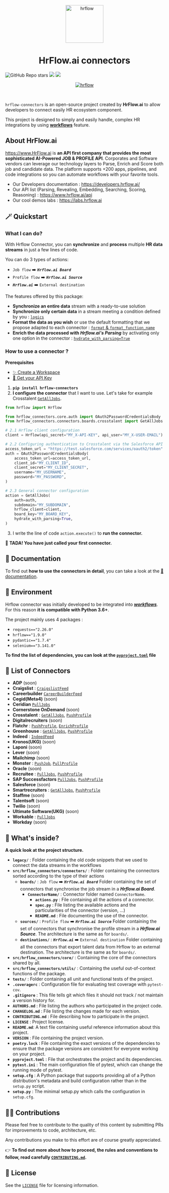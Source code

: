 <p align="center">
  <a href="https://hrflow.ai">
    <img alt="hrflow" src="https://img.riminder.net/logo-hrflow.svg" width="120" />
  </a>
</p>
<h1 align="center">
  HrFlow.ai connectors
</h1>

![GitHub Repo stars](https://img.shields.io/github/stars/Riminder/hrflow-connectors?style=social) ![](https://img.shields.io/github/v/release/Riminder/hrflow-connectors) ![](https://img.shields.io/github/license/Riminder/hrflow-connectors)


<p align="center">
  <a href="https://hrflow.ai">
    <img alt="hrflow" src="https://hrflow-ai.imgix.net/corporate.svg"/>
  </a>
</p>

<br/>

  `hrflow-connectors` is an open-source project created by **HrFlow.ai** 
to allow developers to connect easily HR ecosystem component.

This project is designed to simply and easily handle,
complex HR integrations by using [**workflows**](https://developers.hrflow.ai/docs/workflows) feature.
<br/>

## About HrFlow.ai
  https://www.HrFlow.ai is **an API first company that provides the most sophisticated AI-Powered JOB & PROFILE API**. Corporates and Software vendors can leverage our technology layers to Parse, Enrich and Score both job and candidate data. The platform supports +200 apps, pipelines, and code integrations so you can automate workflows with your favorite tools.
  - Our Developers documentation : https://developers.hrflow.ai/
  - Our API list (Parsing, Revealing, Embedding, Searching, Scoring, Reasoning) : https://www.hrflow.ai/api
  - Our cool demos labs : https://labs.hrflow.ai


## 🪄 Quickstart
### What I can do?
With Hrflow Connector, you can **synchronize** and **process** multiple **HR data streams** in just a few lines of code.

You can do 3 types of actions:
* `Job flow` :arrow_right: ***`Hrflow.ai Board`***
* `Profile flow` :arrow_right: ***`Hrflow.ai Source`***
* ***`Hrflow.ai`*** :arrow_right: `External destination`

The features offered by this package:
* **Synchronize an entire data** stream with a ready-to-use solution
*  **Synchronize only certain data** in a stream meeting a condition defined by you : [`logics`](DOCUMENTATION.md#logics)
* **Format the data as you wish** or use the default formatting that we propose adapted to each connector : [`format` & `format_function_name`](DOCUMENTATION.md#format)
* **Enrich the data processed with *Hrflow.ai's Parsing*** by activating only one option in the connector : [`hydrate_with_parsing=True`](DOCUMENTATION.md#using-parsing-to-enrich-a-job)

### How to use a connector ?
**Prerequisites**
* [✨ Create a Workspace](https://hrflow.ai/signup/)
* [🔑 Get your API Key](https://developers.hrflow.ai/docs/api-authentification)

1. **`pip install hrflow-connectors`**
2. **I configure the connector** that I want to use. Let's take for example Crosstalent [`GetAllJobs`](src/hrflow_connectors/connectors/boards/crosstalent).
```python
from hrflow import Hrflow

from hrflow_connectors.core.auth import OAuth2PasswordCredentialsBody
from hrflow_connectors.connectors.boards.crosstalent import GetAllJobs

# 2.1 Hrflow client configuration
client = Hrflow(api_secret="MY_X-API-KEY", api_user="MY_X-USER-EMAIL")

# 2.2 Configuring authentication to Crosstalent via the Salesforce API
access_token_url = "https://test.salesforce.com/services/oauth2/token"
auth = OAuth2PasswordCredentialsBody(
    access_token_url=access_token_url,
    client_id="MY_CLIENT_ID",
    client_secret="MY_CLIENT_SECRET",
    username="MY_USERNAME",
    password="MY_PASSWORD",
)

# 2.3 General connector configuration
action = GetAllJobs(
    auth=auth,
    subdomain="MY_SUBDOMAIN",
    hrflow_client=client,
    board_key="MY_BOARD_KEY",
    hydrate_with_parsing=True,
)
```
3.  I write the line of code `action.execute()` to **run the connector.**

🐇 **TADA! You have just called your first connector.**


## 📖 Documentation
To find out **how to use the connectors in detail**, you can take a look at the [📖 documentation](DOCUMENTATION.md).

## 🚀 Environment
Hrflow connector was initially developed to be integrated into [***workflows***](https://developers.hrflow.ai/docs/workflows).
For this reason **it is compatible with Python 3.6+**.

The project mainly uses 4 packages :
* `requests=="2.26.0"`
* `hrflow=="1.9.0"`
* `pydantic=="1.7.4"`
* `selenium=="3.141.0"`

**To find the list of dependencies, you can look at the [`pyproject.toml`](pyproject.toml) file**

## :electric_plug: List of Connectors
- **ADP** (soon)
- **Craigslist** : [`CraigslistFeed`](src/hrflow_connectors/connectors/boards/craigslist/)
- **Careerbuilder** [`CareerBuilderFeed`](src/hrflow_connectors/connectors/boards/careerbuilder)
- **Cegid(Meta4)** (soon)
- **Ceridian** [`PullJobs`](src/hrflow_connectors/connectors/boards/ceridian)
- **Cornerstone OnDemand** (soon)
- **Crosstalent** : [`GetAllJobs`](src/hrflow_connectors/connectors/boards/crosstalent), [`PushProfile`](src/hrflow_connectors/connectors/destinations/crosstalent)
- **Digitalrecruiters** (soon)
- **Flatchr** : [`PushProfile`](src/hrflow_connectors/connectors/destinations/flatchr/), [`EnrichProfile`](src/hrflow_connectors/connectors/destinations/flatchr/)
- **Greenhouse** : [`GetAllJobs`](src/hrflow_connectors/connectors/boards/greenhouse), [`PushProfile`](src/hrflow_connectors/connectors/destinations/greenhouse)
- **Indeed** : [`IndeedFeed`](src/hrflow_connectors/connectors/boards/indeed)
- **Kronos(UKG)** (soon)
- **Laponi** (soon)
- **Lever** (soon)
- **Mailchimp** (soon)
- **Monster** : [`PushJob`](src/hrflow_connectors/connectors/boards/monster), [`PullProfile`](src/hrflow_connectors/connectors/destinations/monster)
- **Oracle** (soon)
- **Recruitee** : [`PullJobs`](src/hrflow_connectors/connectors/boards/recruitee), [`PushProfile`](src/hrflow_connectors/connectors/destinations/recruitee)
- **SAP Successfactors** [`PullJobs`](src/hrflow_connectors/connectors/boards/sapsuccessfactors), [`PushProfile`](src/hrflow_connectors/connectors/destinations/sapsuccessfactors)
- **Salesforce** (soon)
- **Smartrecruiters** : [`GetAllJobs`](src/hrflow_connectors/connectors/boards/smartrecruiters/), [`PushProfile`](src/hrflow_connectors/connectors/destinations/smartrecruiters)
- **Staffme** (soon)
- **Talentsoft** (soon)
- **Twilio** (soon)
- **Ultimate Software(UKG)** (soon)
- **Workable** : [`PullJobs`](src/hrflow_connectors/connectors/boards/workable)
- **Workday** (soon)

## 🧐 What's inside?
**A quick look at the project structure.**

* **`legacy/`** : Folder containing the old code snippets that we used to connect the data streams in the workflows
* **`src/hrflow_connectors/connectors/`** : Folder containing the connectors sorted according to the type of their actions
  * **`boards/`** : `Job flow` :arrow_right: ***`Hrflow.ai Board`*** Folder containing the set of connectors that synchronise the job stream in a ***Hrflow.ai Board***.
    * **`ConnectorName/`** : Connector folder named `ConnectorName`.
      * **`actions.py`** : File containing all the actions of a connector.
      * **`spec.py`** : File listing the available actions and the particularities of the connector (version, ...)
      * **`README.md`** : File documenting the use of the connector.
  * **`sources/`** : `Profile flow` :arrow_right: ***`Hrflow.ai Source`*** Folder containing the set of connectors that synchronise the profile stream in a ***Hrflow.ai Source***. The architecture is the same as for `boards/`.
  * **`destinations/`** : ***`Hrflow.ai`*** :arrow_right: `External destination` Folder containing all the connectors that export talent data from Hrflow to an external destination. The architecture is the same as for `boards/`.
* **`src/hrflow_connectors/core/`** : Containing the core of the connectors shared by all.
* **`src/hrflow_connectors/utils/`** : Containing the useful out-of-context functions of the package.
* **`tests/`** : Folder containing all unit and functional tests of the project.
* **`.coveragerc`** : Configuration file for evaluating test coverage with `pytest-cov`.
* **`.gitignore`** : This file tells git which files it should not track / not maintain a version history for.
* **`AUTHORS.md`** : File listing the authors who participated in the project code.
* **`CHANGELOG.md`** : File listing the changes made for each version.
* **`CONTRIBUTING.md`** : File describing how to participate in the project.
* **`LICENSE`** : Project license.
* **`README.md`**: A text file containing useful reference information about this project.
* **`VERSION`** : File containing the project version.
* **`poetry.lock`** : File containing the exact versions of the dependencies to ensure that the package versions are consistent for everyone working on your project.
* **`pyproject.toml`** : File that orchestrates the project and its dependencies.
* **`pytest.ini`** : The main configuration file of pytest, which can change the running mode of pytest.
* **`setup.cfg`** : A Python package that supports providing all of a Python distribution's metadata and build configuration rather than in the `setup.py` script.
* **`setup.py`** : The minimal setup.py which calls the configuration in `setup.cfg`.

## :woman_technologist: Contributions

Please feel free to contribute to the quality of this content by
submitting PRs for improvements to code, architecture, etc. 

Any contributions you make to this effort are of course greatly 
appreciated.

👉 **To find out more about how to proceed, the rules and conventions to follow, read carefully [`CONTRIBUTING.md`](CONTRIBUTING.md).**


## :page_with_curl: License

See the [`LICENSE`](LICENSE) file for licensing information.